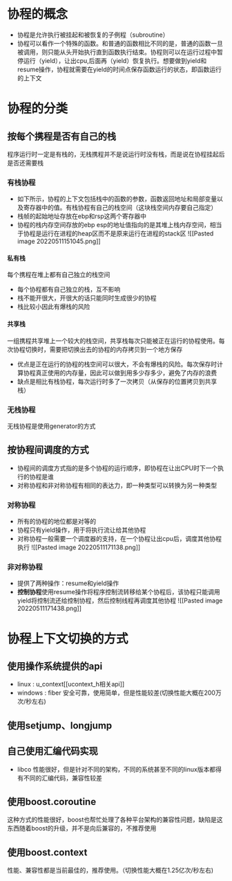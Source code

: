# 协程的概念
- 协程是允许执行被挂起和被恢复的子例程（subroutine）
- 协程可以看作一个特殊的函数。和普通的函数相比不同的是，普通的函数一旦被调用，则只能从头开始执行直到函数执行结束。协程则可以在运行过程中暂停运行（yield），让出cpu,后面再（yield）恢复执行。想要做到yield和resume操作，协程就需要在yield的时间点保存函数运行的状态，即函数运行的上下文

# 协程的分类
## 按每个携程是否有自己的栈
程序运行时一定是有栈的，无栈携程并不是说运行时没有栈，而是说在协程挂起后是否还需要栈
### 有栈协程
- 如下所示，协程的上下文包括栈中的函数的参数，函数返回地址和局部变量以及寄存器中的值。有栈协程有自己的栈空间（这块栈空间内存要自己指定）
- 栈帧的起始地址存放在ebp和rsp这两个寄存器中
- 协程的栈内存空间存放的ebp esp的地址值指向的是其堆上栈内存空间，相当于协程是运行在进程的heap区而不是原来运行在进程的stack区
![[Pasted image 20220511151045.png]]
#### 私有栈
每个携程在堆上都有自己独立的栈空间
- 每个协程都有自己独立的栈，互不影响
- 栈不能开很大，开很大的话只能同时生成很少的协程
- 栈比较小因此有爆栈的风险
#### 共享栈
一组携程共享堆上一个较大的栈空间，共享栈每次只能被正在运行的协程使用。每次协程切换时，需要把切换出去的协程的内存拷贝到一个地方保存
- 优点是正在运行的协程的栈空间可以很大，不会有爆栈的风险。每次保存时计算协程真正使用的内存量，因此可以做到用多少存多少，避免了内存的浪费
- 缺点是相比有栈协程，每次运行时多了一次拷贝（从保存的位置拷贝到共享栈）

### 无栈协程
无栈协程是使用generator的方式

## 按协程间调度的方式
- 协程间的调度方式指的是多个协程的运行顺序，即协程在让出CPU时下一个执行的协程是谁
- 对称协程和非对称协程有相同的表达力，即一种类型可以转换为另一种类型
### 对称协程
- 所有的协程的地位都是对等的
- 协程只有yield操作，用于将执行流让给其他协程
- 对称协程一般需要一个调度器的支持，在一个协程让出cpu后，调度其他协程执行
![[Pasted image 20220511171138.png]]

### 非对称协程
- 提供了两种操作：resume和yield操作
- **控制协程**使用resume操作将程序控制流转移给某个协程后，该协程只能调用yield将控制流还给控制协程，然后控制线程再调度其他协程
![[Pasted image 20220511171438.png]]

# 协程上下文切换的方式
## 使用操作系统提供的api
- linux : u_context[[ucontext_h相关api]]
- windows : fiber
安全可靠，使用简单，但是性能较差(切换性能大概在200万次/秒左右)
## 使用setjump、longjump
## 自己使用汇编代码实现
- libco
性能很好，但是针对不同的架构，不同的系统甚至不同的linux版本都得有不同的汇编代码，兼容性较差
## 使用boost.coroutine
这种方式的性能很好，boost也帮忙处理了各种平台架构的兼容性问题，缺陷是这东西随着boost的升级，并不是向后兼容的，不推荐使用
##  使用boost.context
性能、兼容性都是当前最佳的，推荐使用。（切换性能大概在1.25亿次/秒左右)